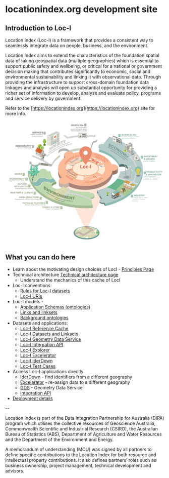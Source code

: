 # locationindex.org development site

## Introduction to Loc-I

Location Index (Loc-I) is a framework that provides a consistent way to seamlessly integrate data on people, business, and the environment.

Location Index aims to extend the characteristics of the foundation spatial data of taking geospatial data (multiple geographies) which is essential to support public safety and wellbeing, or critical for a national or government decision making that contributes significantly to economic, social and environmental sustainability and linking it with observational data. Through providing the infrastructure to support cross-domain foundation data linkages and analysis will open up substantial opportunity for providing a richer set of information to develop, analyse and evaluate policy, programs and service delivery by government.

Refer to the [https://locationindex.org](https://locationindex.org) site for more info.

![Location Index](images/lociDiagram.png "Location Index")


## What you can do here

* Learn about the motivating design choices of LocI - [Principles Page](principles.md)
* Technical architecture [Technical architecture page](technical_architecture.md)
  * Understand the mechanics of this cache of LocI
* Loc-I conventions
  * [Rules for Loc-I datasets](loci-datasets.md)
  * [Loc-I URIs](URI-conventions.md)
* Loc-I models - 
  * [Application Schemas (ontologies)](loci-ontologies.md)
  * [Links and linksets](link-statements.md)
  * [Background ontologies](models.md)
* Datasets and applications:
  * [Loc-I Reference Cache](ref-cache.md)
  * [Loc-I Datasets and Linksets](data.md)
  * [Loc-I Geometry Data Service](geometry-data-service.md)
  * [Loc-I Integration API](integration-api.md)
  * [Loc-I Explorer](explorer.md)
  * [Loc-I Excelerator](excelerator.md)
  * [Loc-I IderDown](iderDown.md)
  * [Loc-I Test Cases](https://github.com/CSIRO-enviro-informatics/loci-testdata/wiki)
* Access Loc-I applications directly
  * [IderDown](http://loci.cat/iderDown) - find identifiers from a different geography
  * [Excelerator](https://excelerator.loci.cat/) - re-assign data to a different geography
  * [GDS](geometry-data-service/api.html) - Geometry Data Service
  * [Integration API](https://api2.loci.cat/api/v1/doc)
* [Deployment details](deployment.md)

-- 

Location Index is part of the Data Integration Partnership for Australia (DIPA) program which utilises the collective resources of Geoscience Australia, Commonwealth Scientific and Industrial Research (CSIRO), the Australian Bureau of Statistics (ABS), Department of Agriculture and Water Resources and the Department of the Environment and Energy.

A memorandum of understanding (MOU) was signed by all partners to define specific contributions to the Location Index for both resource and intellectual property contributions. It also defines partnersʼ roles such as business ownership, project management, technical development and advisors.
